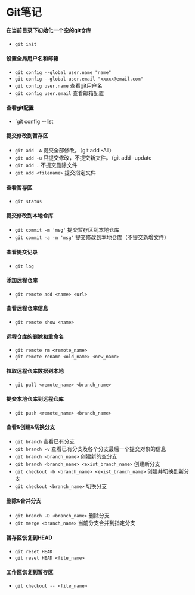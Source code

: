# Git笔记

#### 在当前目录下初始化一个空的git仓库
* `git init`

#### 设置全局用户名和邮箱
* `git config --global user.name "name"` 
* `git config --global user.email "xxxxx@email.com"`
* `git config user.name` 查看git用户名
* `git config user.email` 查看邮箱配置

#### 查看git配置
* `git config --list

#### 提交修改到暂存区
* `git add -A` 提交全部修改。（git add -All）
* `git add -u` 只提交修改，不提交新文件。（git add -update
* `git add .` 不提交删除文件
* `git add <filename>` 提交指定文件

#### 查看暂存区
* `git status`

#### 提交修改到本地仓库
* `git commit -m 'msg'` 提交暂存区到本地仓库
* `git commit -a -m 'msg'` 提交修改到本地仓库（不提交新增文件）

#### 查看提交记录
* `git log`

#### 添加远程仓库
* `git remote add <name> <url>`

#### 查看远程仓库信息
* `git remote show <name>`

#### 远程仓库的删除和重命名
* `git remote rm <remote_name>`
* `git remote rename <old_name> <new_name>`

#### 拉取远程仓库数据到本地
* `git pull <remote_name> <branch_name>`

#### 提交本地仓库到远程仓库
* `git push <remote_name> <branch_name>`

#### 查看&创建&切换分支
* `git branch` 查看已有分支
* `git branch -v` 查看已有分支及各个分支最后一个提交对象的信息
* `git branch <branch_name>` 创建新的空分支
* `git branch <branch_name> <exist_branch_name>` 创建新分支
* `git checkout -b <branch_name> <exist_branch_name>` 创建并切换到新分支
* `git checkout <branch_name>` 切换分支

#### 删除&合并分支
* `git branch -D <branch_name>` 删除分支
* `git merge <branch_name>` 当前分支合并到指定分支

#### 暂存区恢复到HEAD
* `git reset HEAD`
* `git reset HEAD <file_name>`

#### 工作区恢复到暂存区
* `git checkout -- <file_name>`